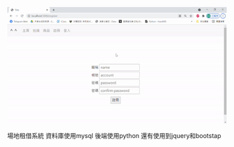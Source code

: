 ![image](https://github.com/sam0629/rent-system/blob/main/ezgif.com-gif-maker%20(1).gif)


場地租借系統
資料庫使用mysql
後端使用python
還有使用到jquery和bootstap
